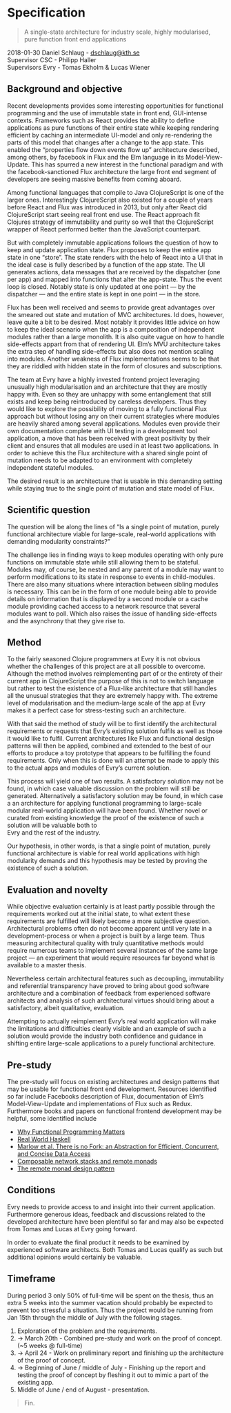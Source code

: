 # Specification

> A single-state architecture for industry scale, highly modularised, pure function front end applications

2018-01-30
Daniel Schlaug - dschlaug@kth.se  
Supervisor CSC - Philipp Haller  
Supervisors Evry - Tomas Ekholm & Lucas Wiener

## Background and objective

Recent developments provides some interesting opportunities for functional programming and the use of immutable state in front end, GUI-intense contexts. Frameworks such as React provides the ability to define applications as pure functions of their entire state while keeping rendering efficient by caching an intermediate UI-model and only re-rendering the parts of this model that changes after a change to the app state. This enabled the “properties flow down events flow up” architecture described, among others, by facebook in Flux and the Elm language in its Model-View-Update. This has spurred a new interest in the functional paradigm and with the facebook-sanctioned Flux architecture the large front end segment of developers are seeing massive benefits from coming aboard. 

Among functional languages that compile to Java ClojureScript is one of the larger ones. Interestingly ClojureScript also existed for a couple of years before React and Flux was introduced in 2013, but only after React did ClojureScript start seeing real front end use. The React approach fit Clojures strategy of immutability and purity so well that the ClojureScript wrapper of React performed better than the JavaScript counterpart. 

But with completely immutable applications follows the question of how to keep and update application state. Flux proposes to keep the entire app state in one “store”. The state renders with the help of React into a UI that in the ideal case is fully described by a function of the app state. The UI generates actions, data messages that are received by the dispatcher (one per app) and mapped into functions that alter the app-state. Thus the event loop is closed. Notably state is only updated at one point — by the dispatcher — and the entire state is kept in one point — in the store. 

Flux has been well received and seems to provide great advantages over the smeared out state and mutation of MVC architectures. Id does, however, leave quite a bit to be desired. Most notably it provides little advice on how to keep the ideal scenario when the app is a composition of independent modules rather than a large monolith. It is also quite vague on how to handle side-effects appart from that of rendering UI. Elm’s MVU architecture takes the extra step of handling side-effects but also does not mention scaling into modules. Another weakness of Flux implementations seems to be that they are riddled with hidden state in the form of closures and subscriptions.

The team at Evry have a highly invested frontend project leveraging unusually high modularisation and an architecture that they are mostly happy with. Even so they are unhappy with some entanglement that still exists and keep being reintroduced by careless developers. Thus they would like to explore the possibility of moving to a fully functional Flux approach but without losing any on their current strategies where modules are heavily shared among several applications. Modules even provide their own documentation complete with UI testing in a development tool application, a move that has been received with great positivity by their client and ensures that all modules are used in at least two applications. In order to achieve this the Flux architecture with a shared single point of mutation needs to be adapted to an environment with completely independent stateful modules. 

The desired result is an architecture that is usable in this demanding setting while staying true to the single point of mutation and state model of Flux.

## Scientific question

The question will be along the lines of “Is a single point of mutation, purely functional architecture viable for large-scale, real-world applications with demanding modularity constraints?”

The challenge lies in finding ways to keep modules operating with only pure functions on immutable state while still allowing them to be stateful. Modules may, of course, be nested and any parent of a module may want to perform modifications to its state in response to events in child-modules. There are also many situations where interaction between sibling modules is necessary. This can be in the form of one module being able to provide details on information that is displayed by a second module or a cache module providing cached access to a network resource that several modules want to poll.  Which also raises the issue of handling side-effects and the asynchrony that they give rise to.

## Method

To the fairly seasoned Clojure programmers at Evry it is not obvious whether the challenges of this project are at all possible to overcome. Although the method involves reimplementing part of or the entirety of their current app in ClojureScript the purpose of this is not to switch language but rather to test the existence of a Flux-like architecture that still handles all the unusual strategies that they are extremely happy with. The extreme level of modularisation and the medium-large scale of the app at Evry makes it a perfect case for stress-testing such an architecture.

With that said the method of study will be to first identify the architectural requirements or requests that Evry’s existing solution fulfils as well as those it would like to fulfil. Current architectures like Flux and functional design patterns will then be applied, combined and extended to the best of our efforts to produce a toy prototype that appears to be fulfilling the found requirements. Only when this is done will an attempt be made to apply this to the actual apps and modules of Evry’s current solution.

This process will yield one of two results. A satisfactory solution may not be found, in which case valuable discussion on the problem will still be generated. Alternatively a satisfactory solution may be found, in which case a an architecture for applying functional programming to large-scale modular real-world application will have been found. Whether novel or curated from existing knowledge the proof of the existence of such a solution will be valuable both to   
Evry and the rest of the industry.

Our hypothesis, in other words, is that a single point of mutation, purely functional architecture is viable for real world applications with high modularity demands and this hypothesis may be tested by proving the existence of such a solution.

## Evaluation and novelty

While objective evaluation certainly is at least partly possible through the requirements worked out at the initial state, to what extent these requirements are fulfilled will likely become a more subjective question. Architectural problems often do not become apparent until very late in a development-process or when a project is built by a large team. Thus measuring architectural quality with truly quantitative methods would require numerous teams to implement several instances of the same large project — an experiment that would require resources far beyond what is available to a master thesis. 

Nevertheless certain architectural features such as decoupling, immutability and referential transparency have proved to bring about good software architecture and a combination of feedback from experienced software architects and analysis of such architectural virtues should bring about a satisfactory, albeit qualitative, evaluation.

Attempting to actually reimplement Evry’s real world application will make the limitations and difficulties clearly visible and an example of such a solution would provide the industry both confidence and guidance in shifting entire large-scale applications to a purely functional architecture.

## Pre-study

The pre-study will focus on existing architectures and design patterns that may be usable for functional front end development. Resources identified so far include Facebooks description of Flux, documentation of Elm’s Model-View-Update and implementations of Flux such as Redux. Furthermore books and papers on functional frontend development may be helpful, some identified include 
* [Why Functional Programming Matters][1]
* [Real World Haskell][2]
* [Marlow et al. There is no Fork: an Abstraction for Efficient, Concurrent, and Concise Data Access][3]
* [Composable network stacks and remote monads][4]
* [The remote monad design pattern][5]

## Conditions

Evry needs to provide access to and insight into their current application. Furthermore generous ideas, feedback and discussions related to the developed architecture have been plentiful so far and may also be expected from Tomas and Lucas at Evry going forward.

In order to evaluate the final product it needs to be examined by experienced software architects. Both Tomas and Lucas qualify as such but additional opinions would certainly be valuable.

## Timeframe

During period 3 only 50% of full-time will be spent on the thesis, thus an extra 5 weeks into the summer vacation should probably be expected to prevent too stressful a situation. Thus the project would be running from Jan 15th through the middle of July with the following stages.

1. Exploration of the problem and the requirements.
2. -\> March 20th - Combined pre-study and work on the proof of concept. (\~5 weeks @ full-time)
3. -\> April 24 - Work on preliminary report and finishing up the architecture of the proof of concept.
4. -\> Beginning of June / middle of July  - Finishing up the report and testing the proof of concept by fleshing it out to mimic a part of the existing app.
4. Middle of June / end of August - presentation.

> Fin.

[1]:	https://academic.oup.com/comjnl/article/32/2/98/543535#
[2]:	http://book.realworldhaskell.org
[3]:	https://simonmar.github.io/bib/papers/haxl-icfp14.pdf
[4]:	https://dl.acm.org/citation.cfm?id=3122968
[5]:	https://dl.acm.org/citation.cfm?id=2804311